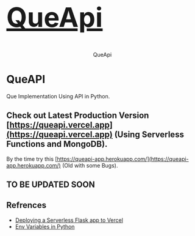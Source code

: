 <p align="center">
 <a href="https://queapi.projects.harshsinghvi.com/"><h1 style="color:green;font-size: 500%;">QueApi</h1></a>
</p>

<p align="center";style="color:green;font-size: 500%;">QueApi<p align="center">

# QueAPI

Que Implementation Using API in Python.

## Check out Latest Production Version [https://queapi.vercel.app](https://queapi.vercel.app) (Using Serverless Functions and MongoDB).

By the time try this [https://queapi-app.herokuapp.com/](https://queapi-app.herokuapp.com/) (Old with some Bugs).

## TO BE UPDATED SOON

## Refrences

- [Deploying a Serverless Flask app to Vercel](https://dev.to/andrewbaisden/how-to-deploy-a-python-flask-app-to-vercel-2o5k)
- [Env Variables in Python](https://www.askpython.com/python/environment-variables-in-python)
